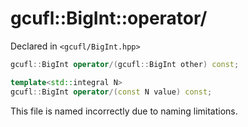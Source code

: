 # gcufl::BigInt::operator/
Declared in `<gcufl/BigInt.hpp>`
```cpp
gcufl::BigInt operator/(gcufl::BigInt other) const;

template<std::integral N>
gcufl::BigInt operator/(const N value) const;
```
This file is named incorrectly due to naming limitations.
